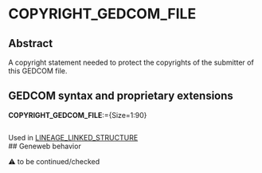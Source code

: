 ﻿# COPYRIGHT_GEDCOM_FILE
## Abstract
A copyright statement needed to protect the copyrights of the submitter of this GEDCOM file.


## GEDCOM syntax and proprietary extensions

**COPYRIGHT_GEDCOM_FILE**:={Size=1:90}
<pre>
</pre>
Used in <a href=Ged.LINEAGE_LINKED_STRUCTURE.md>LINEAGE_LINKED_STRUCTURE</a><br />## Geneweb behavior


:warning: to be continued/checked

